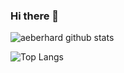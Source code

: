 ### Hi there 👋

![aeberhard github stats](https://github-readme-stats.vercel.app/api?username=aeberhard&count_private=true&show_icons=true&hide=stars&theme=radical)  

![Top Langs](https://github-readme-stats.vercel.app/api/top-langs/?username=aeberhard&theme=radical&langs_count=6&layout=compact)

<!--
**aeberhard/aeberhard** is a ✨ _special_ ✨ repository because its `README.md` (this file) appears on your GitHub profile.

Here are some ideas to get you started:

- 🔭 I’m currently working on ...
- 🌱 I’m currently learning ...
- 👯 I’m looking to collaborate on ...
- 🤔 I’m looking for help with ...
- 💬 Ask me about ...
- 📫 How to reach me: ...
- 😄 Pronouns: ...
- ⚡ Fun fact: ...
-->
